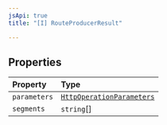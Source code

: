 ```yaml
---
jsApi: true
title: "[I] RouteProducerResult"

---
```

## Properties

| Property | Type |
| :------ | :------ |
| `parameters` | [`HttpOperationParameters`](HttpOperationParameters.md) |
| `segments` | `string`[] |
